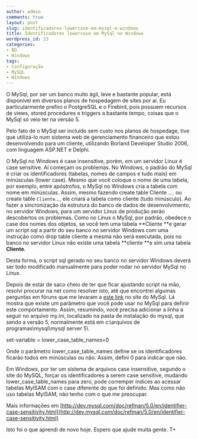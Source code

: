```yaml
---
author: admin
comments: true
layout: post
slug: identificadores-lowercase-em-mysql-e-windows
title: Identificadores lowercase em MySql no Windows
wordpress_id: 23
categories:
- BD
- Windows
tags:
- Configuração
- MySQL
- Windows
---
```


O MySql, por ser um banco muito ágil, leve e bastante popular, está  disponível  em diversos planos de hospedagem de sites por aí. Eu particularmente prefiro o PostgreSQL e o Firebird, pois possuem recursos de views, stored procedures e triggers a bastante tempo, coisas que o MySql só veio ter na versão 5.

Pelo fato de o MySql ser incluído sem custo nos planos de hospedage, tive que utilizá-lo num sistema web de gerenciamento financeiro que estou desenvolvendo para um cliente, utilizando Borland Developer Studio 2006, com linguagem ASP.NET e Delphi.

O  MySql no Windows é case insensitive, porém, em um servidor Linux é case sensitive. Aí começam os problemas. No Windows, o padrão do MySql é criar os identificadores (tabelas, nomes de campos e tudo mais) em minúsculas (lower case). Mesmo que você coloque o nome de uma tabela, por exemplo, entre apóstrofos, o MySql no Windows cria a tabela com nome em minúsculas. Assim, mesmo fazendo create table Cliente .... ou create table `Cliente`..., ele criará a tabela como cliente (tudo minúsculo). Ao fazer a sincronização da estrutura do banco de dados de desenvolvimento, no servidor Windows, para um servidor Linux de produção serão descobertos os problemas. Como no Linux o MySql, por padrão, obedece o case dos nomes dos objetos, se você tem uma tabela **Cliente **e gerar um script sql a partir do seu banco no servidor Windows com uma instrução como drop table cliente a mesma não será executada, pois no banco no servidor Linux não existe uma tabela **cliente **e sim uma tabela **Cliente**.

Desta forma, o script sql gerado no seu banco no servidor Windows deverá ser todo modificado manualmente para poder rodar no servidor MySql no Linux.

Depois de estar de saco cheio de ter que ficar ajustando script na mão, resolvi procurar na net como resolver isto, até que encontrei algumas perguntas em fóruns que me levaram a [este link](http://dev.mysql.com/doc/refman/5.1/en/identifier-case-sensitivity.html) no site do MySql. Lá mostra que existe um parâmetro que você pode usar no MySql para definir este comportamento. Assim, resumindo, você precisa adicionar a linha a seguir no arquivo my.ini, localizado na pasta de instalação do mysql, que sendo a versão 5, normalmente está em c:\arquivos de programas\mysql\mysql server 5\

set-variable = lower_case_table_names=0

Onde o parâmetro lower_case_table_names define se os identificadores ficarão todos em minúsculas ou não. Assim, defini 0 para indicar que não.

Em Windows, por ter um sistema de arquivos case insensitive, segundo o site do MySQL, forçar os identificadores a serem case sensitive, mudando lower_case_table_names para zero, pode corremper índices ao acessar tabelas MyISAM com o case diferente do que foi definido. Mas como não uso tabelas MyISAM, não tenho com o que me preocupar.

Mais informações em [http://dev.mysql.com/doc/refman/5.0/en/identifier-case-sensitivity.html](http://dev.mysql.com/doc/refman/5.0/en/identifier-case-sensitivity.html)

Isto foi o que aprendi de novo hoje.
Espero que ajude muita gente.
T+

